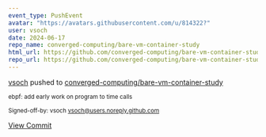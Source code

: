 ```yaml
---
event_type: PushEvent
avatar: "https://avatars.githubusercontent.com/u/814322?"
user: vsoch
date: 2024-06-17
repo_name: converged-computing/bare-vm-container-study
html_url: https://github.com/converged-computing/bare-vm-container-study/commit/caebc2f4ad08ca570b30becdd0c47053a7b51d25
repo_url: https://github.com/converged-computing/bare-vm-container-study
---
```


<a href='https://github.com/vsoch' target='_blank'>vsoch</a> pushed to <a href='https://github.com/converged-computing/bare-vm-container-study' target='_blank'>converged-computing/bare-vm-container-study</a>

<small>ebpf: add early work on program to time calls

Signed-off-by: vsoch <vsoch@users.noreply.github.com></small>

<a href='https://github.com/converged-computing/bare-vm-container-study/commit/caebc2f4ad08ca570b30becdd0c47053a7b51d25' target='_blank'>View Commit</a>